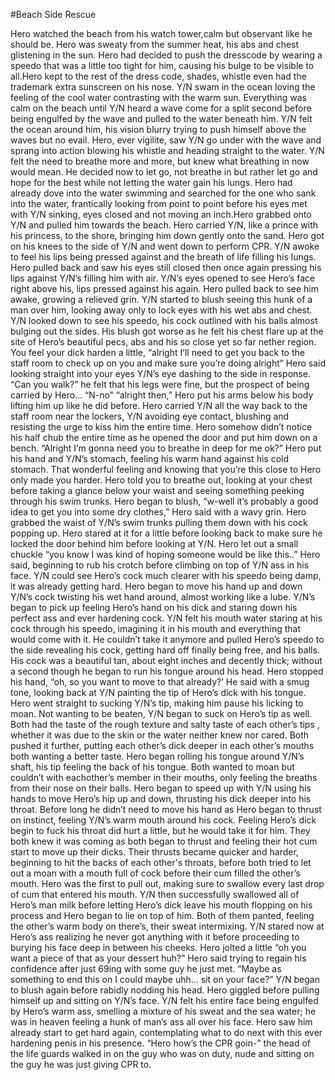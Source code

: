 #Beach Side Rescue

Hero watched the beach from his watch tower,calm but observant like he should be. Hero was sweaty from the summer heat, his abs and chest glistening in the sun. Hero had decided to push the dresscode by wearing a speedo that was a little too tight for him, causing his bulge to be visible to all.Hero kept to the rest of the dress code, shades, whistle even had the trademark extra sunscreen on his nose. Y/N swam in the ocean loving the feeling of the cool water contrasting with the warm sun. Everything was calm on the beach until Y/N heard a wave come for a split second before being engulfed by the wave and pulled to the water beneath him. Y/N felt the ocean around him, his vision blurry trying to push himself above the waves but no evail. Hero, ever vigilite, saw Y/N go under with the wave and sprang into action blowing his whistle and heading straight to the water. Y/N felt the need to breathe more and more, but knew what breathing in now would mean. He decided now to let go, not breathe in but rather let go and hope for the best while not letting the water gain his lungs. Hero had already dove into the water swimming and searched for the one who sank into the water, frantically looking from point to point before his eyes met with Y/N sinking, eyes closed and not moving an inch.Hero grabbed onto Y/N and pulled him towards the beach. Hero carried Y/N, like a prince with his princess, to the shore, bringing him down gently onto the sand. Hero got on his knees to the side of Y/N and went down to perform CPR. Y/N awoke to feel his lips being pressed against and the breath of life filling his lungs. Hero pulled back and saw his eyes still closed then once again pressing his lips against Y/N’s filling him with air. Y/N’s eyes opened to see Hero’s face right above his, lips pressed against his again. Hero pulled back to see him awake, growing a relieved grin. Y/N started to blush seeing this hunk of a man over him, looking away only to lock eyes with his wet abs and chest. Y/N looked down to see his speedo, his cock outlined with his balls almost bulging out the sides. His blush got worse as he felt his chest flare up at the site of Hero’s beautiful pecs, abs and his so close yet so far nether region. You feel your dick harden a little, “alright I’ll need to get you back to the staff room to check up on you and make sure you’re doing alright” Hero said looking straight into your eyes Y/N’s eye dashing to the side in response. “Can you walk?” he felt that his legs were fine, but the prospect of being carried by Hero… “N-no” “alright then,” Hero put his arms below his body lifting him up like he did before. 
    Hero carried Y/N all the way back to the staff room near the lockers, Y/N avoiding eye contact, blushing and resisting the urge to kiss him the entire time. Hero somehow didn’t notice his half chub the entire time as he opened the door and put him down on a bench. “Alright I’m gonna need you to breathe in deep for me ok?” Hero put his hand and Y/N’s stomach, feeling his warm hand against his cold stomach. That wonderful feeling and knowing that you’re this close to Hero only made you harder. Hero told you to breathe out, looking at your chest before taking a glance below your waist and seeing something peeking through his swim trunks. Hero began to blush, “w-well it’s probably a good idea to get you into some dry clothes,” Hero said with a wavy grin. Hero grabbed the waist of Y/N’s swim trunks pulling them down with his cock popping up. Hero stared at it for a little before looking back to make sure he locked the door behind him before looking at Y/N. Hero let out a small chuckle “you know I was kind of hoping someone would be like this..” Hero said, beginning to rub his crotch before climbing on top of Y/N ass in his face. Y/N could see Hero’s cock much clearer with his speedo being damp, it was already getting hard. Hero began to move his hand up and down Y/N’s cock twisting his wet hand around, almost working like a lube. Y/N’s began to pick up feeling Hero’s hand on his dick and staring down his perfect ass and ever hardening cock. Y/N felt his mouth water staring at his cock through his speedo, imagining it in his mouth and everything that would come with it. He couldn’t take it anymore and pulled Hero’s speedo to the side revealing his cock, getting hard off finally being free, and his balls. His cock was a beautiful tan, about eight inches and decently thick; without a second though he began to run his tongue around his head. Hero stopped his hand, “oh, so you want to move to that already?’ He said with a smug tone, looking back at Y/N painting the tip of Hero’s dick with his tongue. Hero went straight to sucking Y/N’s tip, making him pause his licking to moan. Not wanting to be beaten, Y/N began to suck on Hero’s tip as well. Both had the taste of the rough texture and salty taste of each other’s tips , whether it was due to the skin or the water neither knew nor cared. Both pushed it further, putting each other’s dick deeper in each other’s mouths both wanting a better taste. Hero began rolling his tongue around Y/N’s shaft, his tip feeling the back of his tongue. Both wanted to moan but couldn’t with eachother’s member in their mouths, only feeling the breaths from their nose on their balls. Hero began to speed up with Y/N using his hands to move Hero’s hip up and down, thrusting his dick deeper into his throat. Before long he didn’t need to move his hand as Hero began to thrust on instinct, feeling Y/N’s warm mouth around his cock.  Feeling Hero’s dick begin to fuck his throat did hurt a little, but he would take it for him. They both knew it was coming as both began to thrust and feeling their hot cum start to move up their dicks. Their thrusts became quicker and harder, beginning to hit the backs of each other's throats, before both tried to let out a moan with a mouth full of cock before their cum filled the other’s mouth. Hero was the first to pull out, making sure to swallow every last drop of cum that entered his mouth. Y/N then successfully swallowed all of Hero’s man milk before letting Hero’s dick leave his mouth flopping on his process and Hero began to lie on top of him. Both of them panted, feeling the other’s warm body on there’s, their sweat intermixing.  Y/N stared now at Hero’s ass realizing he never got anything with it before proceeding to burying his face deep in between his cheeks. Hero jolted a little “oh you want a piece of that as your dessert huh?” Hero said trying to regain his confidence after just 69ing with some guy he just met. “Maybe as something to end this on I could maybe uhh… sit on your face?” Y/N began to blush again before rabidly nodding his head. Hero giggled before pulling himself up and sitting on Y/N’s face. Y/N felt his entire face being engulfed by Hero’s warm ass, smelling a mixture of his sweat and the sea water; he was in heaven feeling a hunk of man’s ass all over his face. Hero saw him already start to get hard again, contemplating what to do next with this ever hardening penis in his presence. “Hero how’s the CPR goin-” the head of the life guards walked in on the guy who was on duty, nude and sitting on the guy he was just giving CPR to.